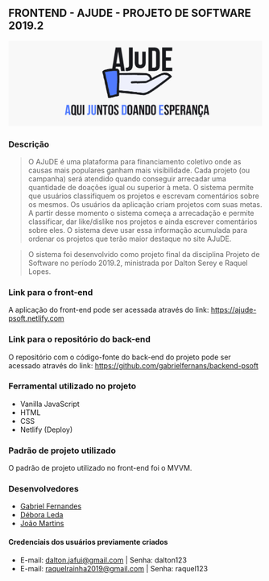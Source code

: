 ## FRONTEND - AJUDE - PROJETO DE SOFTWARE 2019.2

![Ajude logo](/styles/img/wallpaper2.jpg)

### Descrição

>O AJuDE é uma plataforma para financiamento coletivo onde as causas mais populares ganham mais visibilidade. Cada projeto (ou campanha) será atendido quando conseguir arrecadar uma quantidade de doações igual ou superior à meta. O sistema permite que usuários classifiquem os projetos e escrevam comentários sobre os mesmos. Os usuários da aplicação criam projetos com suas metas. A partir desse momento o sistema começa a arrecadação e permite classificar, dar like/dislike nos projetos e ainda escrever comentários sobre eles. O sistema deve usar essa informação acumulada para ordenar os projetos que terão maior destaque no site AJuDE. 

>O sistema foi desenvolvido como projeto final da disciplina Projeto de Software no período 2019.2, ministrada por Dalton Serey e Raquel Lopes.

### Link para o front-end

A aplicação do front-end pode ser acessada através do link: https://ajude-psoft.netlify.com

### Link para o repositório do back-end
O repositório com o código-fonte do back-end do projeto pode ser acessado através do link: https://github.com/gabrielfernans/backend-psoft

### Ferramental utilizado no projeto
* Vanilla JavaScript
* HTML
* CSS
* Netlify (Deploy)

### Padrão de projeto utilizado
O padrão de projeto utilizado no front-end foi o MVVM.

### Desenvolvedores
* [Gabriel Fernandes](https://github.com/gabrielfernans)
* [Débora Leda](https://github.com/deboraleda)
* [João Martins](https://github.com/joaobnd)

#### Credenciais dos usuários previamente criados
* E-mail: dalton.jafui@gmail.com  | Senha: dalton123
* E-mail: raquelrainha2019@gmail.com | Senha: raquel123
